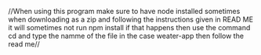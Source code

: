 //When using this program make sure to have node installed sometimes when downloading as a 
zip and following the instructions given in READ ME it will sometimes not run npm install 
if that happens then use the command cd and type the namme of the file in the case weater-app
then follow the read me//